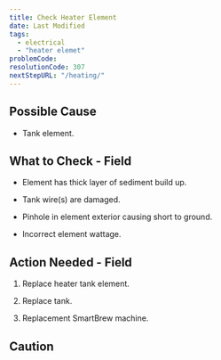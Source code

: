 ```yaml
---
title: Check Heater Element
date: Last Modified 
tags:
  - electrical
  - "heater elemet"
problemCode:
resolutionCode: 307
nextStepURL: "/heating/"
---
```

## Possible Cause

- Tank element.

## What to Check - Field

- Element has thick layer of sediment build up.

- Tank wire(s) are damaged.

- Pinhole in element exterior causing short to ground.

- Incorrect element wattage.

## Action Needed - Field

1) Replace heater tank element.

2) Replace tank.

3) Replacement SmartBrew machine.

## Caution
